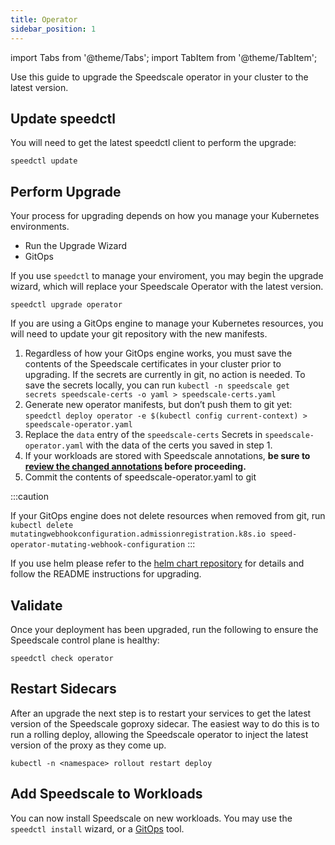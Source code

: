 ```yaml
---
title: Operator
sidebar_position: 1
---
```

import Tabs from '@theme/Tabs';
import TabItem from '@theme/TabItem';

Use this guide to upgrade the Speedscale operator in your cluster to the latest version.

## Update speedctl

You will need to get the latest speedctl client to perform the upgrade:

```
speedctl update
```

## Perform Upgrade

Your process for upgrading depends on how you manage your Kubernetes environments.

 * Run the Upgrade Wizard
 * GitOps

<Tabs>
<TabItem value="wizard" label="Wizard" default>

If you use `speedctl` to manage your enviroment, you may begin the upgrade wizard,
which will replace your Speedscale Operator with the latest version.

```shell
speedctl upgrade operator
```

</TabItem>

<TabItem value="gitops" label="GitOps">

If you are using a GitOps engine to manage your Kubernetes resources, you will need to update your git
repository with the new manifests.

1. Regardless of how your GitOps engine works, you must save the contents of
   the Speedscale certificates in your cluster prior to upgrading. If the
   secrets are currently in git, no action is needed. To save the secrets
   locally, you can run `kubectl -n speedscale get secrets speedscale-certs -o
   yaml > speedscale-certs.yaml`
1. Generate new operator manifests, but don’t push them to git yet: `speedctl
   deploy operator -e $(kubectl config current-context) >
   speedscale-operator.yaml`
1. Replace the `data` entry of the `speedscale-certs` Secrets in
   `speedscale-operator.yaml` with the data of the certs you saved in step 1.
1. If your workloads are stored with Speedscale annotations, **be sure to
   [review the changed annotations](../changed-annotations/) before
   proceeding.**
1. Commit the contents of speedscale-operator.yaml to git

:::caution

   If your GitOps engine does not delete resources when removed from git, run `kubectl delete mutatingwebhookconfiguration.admissionregistration.k8s.io speed-operator-mutating-webhook-configuration`
:::

</TabItem>

<TabItem value="helm" label="Helm">

If you use helm please refer to the
[helm chart repository](https://github.com/speedscale/operator-helm)
for details and follow the README instructions for upgrading.

</TabItem>

</Tabs>

## Validate

Once your deployment has been upgraded, run the following to ensure the Speedscale control plane is healthy:

```
speedctl check operator
```

## Restart Sidecars

After an upgrade the next step is to restart your services to get the latest
version of the Speedscale goproxy sidecar.  The easiest way to do this is to
run a rolling deploy, allowing the Speedscale operator to inject the latest
version of the proxy as they come up.

```shell
kubectl -n <namespace> rollout restart deploy
```

## Add Speedscale to Workloads

You can now install Speedscale on new workloads. You may use the
`speedctl install` wizard, or a
[GitOps](../../sidecar/)
tool.

